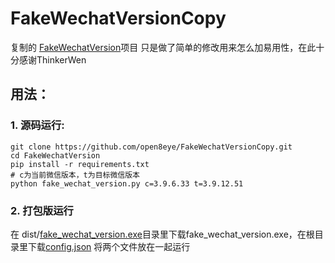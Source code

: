 # FakeWechatVersionCopy

复制的 [FakeWechatVersion](https://github.com/ThinkerWen/FakeWechatVersion/)项目 
只是做了简单的修改用来怎么加易用性，在此十分感谢ThinkerWen

## 用法：

### 1. 源码运行:
```shell
git clone https://github.com/open8eye/FakeWechatVersionCopy.git
cd FakeWechatVersion
pip install -r requirements.txt
# c为当前微信版本，t为目标微信版本
python fake_wechat_version.py c=3.9.6.33 t=3.9.12.51
```

### 2. 打包版运行
在 dist/[fake_wechat_version.exe](dist/fake_wechat_version.exe)目录里下载fake_wechat_version.exe，在根目录里下载[config.json](config.json)
将两个文件放在一起运行
